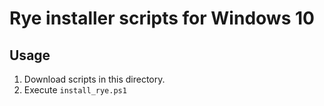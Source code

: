 # Rye installer scripts for Windows 10

## Usage

1. Download scripts in this directory.
2. Execute `install_rye.ps1`
